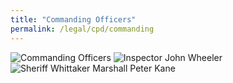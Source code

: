 ```yaml
---
title: "Commanding Officers"
permalink: /legal/cpd/commanding
---
```


![Commanding Officers](/historical/timeline/1906/345/)
![Inspector John Wheeler](/historical/timeline/1915/404/)
![Sheriff Whittaker Marshall Peter Kane](/historical/timeline/1911/425/)